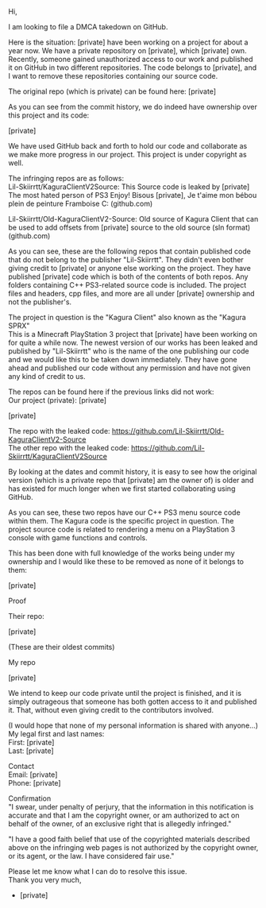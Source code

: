 Hi,

I am looking to file a DMCA takedown on GitHub.

Here is the situation: [private] have been working on a project for about a year now. We have a private repository on [private], which [private] own. Recently, someone gained unauthorized access to our work and published it on GitHub in two different repositories. The code belongs to [private], and I want to remove these repositories containing our source code.

The original repo (which is private) can be found here: [private]

As you can see from the commit history, we do indeed have ownership over this project and its code: 

[private]  

We have used GitHub back and forth to hold our code and collaborate as we make more progress in our project. This project is under copyright as well.

The infringing repos are as follows:  
Lil-Skiirrtt/KaguraClientV2Source: This Source code is leaked by [private] The most hated person of PS3 Enjoy! Bisous [private], Je t'aime mon bébou plein de peinture Framboise C: (github.com)

Lil-Skiirrtt/Old-KaguraClientV2-Source: Old source of Kagura Client that can be used to add offsets from [private] source to the old source (sln format) (github.com)

As you can see, these are the following repos that contain published code that do not belong to the publisher "Lil-Skiirrtt". They didn't even bother giving credit to [private] or anyone else working on the project. They have published [private] code which is both of the contents of both repos. Any folders containing C++ PS3-related source code is included. The project files and headers, cpp files, and more are all under [private] ownership and not the publisher's.

The project in question is the "Kagura Client" also known as the "Kagura SPRX"  
This is a Minecraft PlayStation 3 project that [private] have been working on for quite a while now. The newest version of our works has been leaked and published by "Lil-Skiirrtt" who is the name of the one publishing our code and we would like this to be taken down immediately. They have gone ahead and published our code without any permission and have not given any kind of credit to us. 

The repos can be found here if the previous links did not work:  
Our project (private): [private]

[private]  

The repo with the leaked code: https://github.com/Lil-Skiirrtt/Old-KaguraClientV2-Source  
The other repo with the leaked code: https://github.com/Lil-Skiirrtt/KaguraClientV2Source

By looking at the dates and commit history, it is easy to see how the original version (which is a private repo that [private] am the owner of) is older and has existed for much longer when we first started collaborating using GitHub.

As you can see, these two repos have our C++ PS3 menu source code within them. The Kagura code is the specific project in question. The project source code is related to rendering a menu on a PlayStation 3 console with game functions and controls. 

This has been done with full knowledge of the works being under my ownership and I would like these to be removed as none of it belongs to them:

[private]  

Proof

Their repo:

[private]  

(These are their oldest commits)

My repo

[private]  

We intend to keep our code private until the project is finished, and it is simply outrageous that someone has both gotten access to it and published it. That, without even giving credit to the contributors involved.

(I would hope that none of my personal information is shared with anyone...)  
My legal first and last names:   
First: [private]  
Last: [private]  

Contact  
Email: [private]  
Phone: [private]  

Confirmation  
"I swear, under penalty of perjury, that the information in this notification is accurate and that I am the copyright owner, or am authorized to act on behalf of the owner, of an exclusive right that is allegedly infringed."

"I have a good faith belief that use of the copyrighted materials described above on the infringing web pages is not authorized by the copyright owner, or its agent, or the law. I have considered fair use."


Please let me know what I can do to resolve this issue.  
Thank you very much,  
- [private]  
